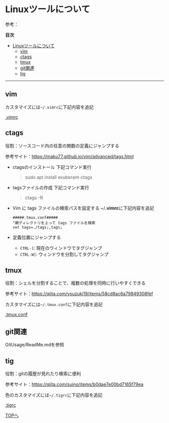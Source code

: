 # Linuxツールについて

参考：<u> </u>

**目次**

<!-- @import "[TOC]" {cmd="toc" depthFrom=1 depthTo=6 orderedList=false} -->

<!-- code_chunk_output -->

- [Linuxツールについて](#linuxツールについて)
  - [vim](#vim)
  - [ctags](#ctags)
  - [tmux](#tmux)
  - [git関連](#git関連)
  - [tig](#tig)

<!-- /code_chunk_output -->

---

## vim
カスタマイズには`~/.vimrc`に下記内容を追記

[.vimrc](https://github.com/masamasagorira/VIM-Master/tree/main/LinuxTool/.vimrc)


## ctags
役割：ソースコード内の任意の関数の定義にジャンプする

参考サイト：https://maku77.github.io/vim/advanced/tags.html

* ctagsのインストール
    下記コマンド実行
    >sudo apt install exuberant-ctags
* tagsファイルの作成
    下記コマンド実行
    >ctags -R

* Vim に tags ファイルの検索パスを設定する
    ~/**.vimrc**に下記内容を追記
    ```
    #####.tmux.conf#####
    "親ディレクトリを上って tags ファイルを検索
    set tags=./tags;,tags;
    ```

* 定義位置にジャンプする
    * ```CTRL-]```: 現在のウィンドウでタグジャンプ
    * ```CTRL-W]```: ウィンドウを分割してタグジャンプ

## tmux
役割：シェルを分割することで、複数の処理を同時に行いやすくできる

参考サイト：https://qiita.com/ysuzuki19/items/58cd8ac6a79849308fef

カスタマイズには`~/.tmux.conf`に下記内容を追記

[.tmux.conf](https://github.com/masamasagorira/VIM-Master/tree/main/LinuxTool/.tmux.conf)

## git関連
GitUsage/ReadMe.mdを参照

## tig
役割：gitの履歴が見れたり検索に便利

参考サイト：https://qiita.com/suino/items/b0dae7e00bd7165f79ea

色のカスタマイズには`~/.tigrc`に下記内容を追記

[.tigrc](https://github.com/masamasagorira/VIM-Master/tree/main/LinuxTool/.tigrc)

[TOPへ](#linuxツールについて)
